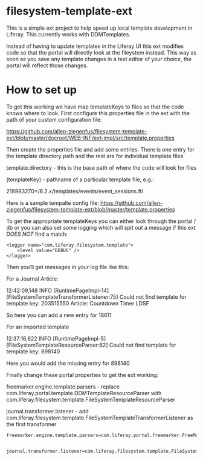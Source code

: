 # filesystem-template-ext

This is a simple ext project to help speed up local template development in Liferay. This currently works with DDMTemplates. 

Instead of having to update templates in the Liferay UI this ext modifies code so that the portal will directly look at the fileystem instead. This way as soon as you save any template changes in a text editor of your choice, the portal will reflect those changes. 

# How to set up

To get this working we have map templateKeys to files so that the code knows where to look. First configure this properties file in the ext with the path of your custom configuration file:

https://github.com/allen-ziegenfus/filesystem-template-ext/blob/master/docroot/WEB-INF/ext-impl/src/template.properties

Then create the properties file and add some entries. There is one entry for the template directory path and the rest are for individual template files


template.directory - this is the base path of where the code will look for files

(templateKey) - pathname of a particular template file, e.g.: 

218983270=/6.2.x/templates/events/event_sessions.ftl

Here is a sample tempalte config file: https://github.com/allen-ziegenfus/filesystem-template-ext/blob/master/template.properties

To get the appropriate templateKeys you can either look through the portal / db or you can also set some logging which will spit out a message if this ext *DOES NOT* find a match: 

	<logger name="com.liferay.filesystem.template">
		<level value="DEBUG" />
	</logger>

Then you'll get messages in your log file like this: 

For a Journal Article:

12:42:09,148 INFO  [RuntimePageImpl-14][FileSystemTemplateTransformerListener:75] Could not find template for template key: 203515550 Article: Countdown Timer LDSF

So here you can add a new entry for 18611

For an imported template

12:37:16,622 INFO  [RuntimePageImpl-5][FileSystemTemplateResourceParser:62] Could not find template for template key: 898140

Here you would add the missing entry for 898140

Finally change these portal properties to get the ext working: 

freemarker.engine.template.parsers - replace com.liferay.portal.template.DDMTemplateResourceParser with  com.liferay.filesystem.template.FileSystemTemplateResourceParser

journal.transformer.listener - add com.liferay.filesystem.template.FileSystemTemplateTransformerListener as the first transformer

```
freemarker.engine.template.parsers=com.liferay.portal.freemarker.FreeMarkerServletResourceParser,com.liferay.portal.template.ThemeResourceParser,com.liferay.filesystem.template.FileSystemTemplateResourceParser,com.liferay.portal.template.ClassLoaderResourceParser


journal.transformer.listener=com.liferay.filesystem.template.FileSystemTemplateTransformerListener,com.liferay.portlet.journal.util.TokensTransformerListener,com.liferay.portlet.journal.util.ContentTransformerListener,com.liferay.portlet.journal.util.LocaleTransformerListener,com.liferay.portlet.journal.util.RegexTransformerListener,com.liferay.portlet.journal.util.ViewCounterTransformerListener
```




